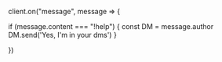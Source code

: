 
client.on("message", message => {

if (message.content === "!help") {
  const DM = message.author
  DM.send('Yes, I'm in your dms')
}

})

